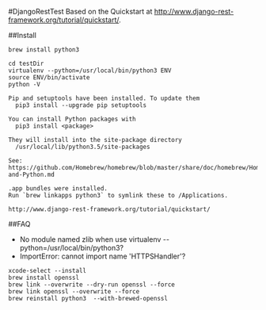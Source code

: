 #DjangoRestTest
Based on the Quickstart at http://www.django-rest-framework.org/tutorial/quickstart/.

##Install
```
brew install python3

cd testDir
virtualenv --python=/usr/local/bin/python3 ENV
source ENV/bin/activate
python -V

Pip and setuptools have been installed. To update them
  pip3 install --upgrade pip setuptools

You can install Python packages with
  pip3 install <package>

They will install into the site-package directory
  /usr/local/lib/python3.5/site-packages

See: https://github.com/Homebrew/homebrew/blob/master/share/doc/homebrew/Homebrew-and-Python.md

.app bundles were installed.
Run `brew linkapps python3` to symlink these to /Applications.

http://www.django-rest-framework.org/tutorial/quickstart/
```

##FAQ
* No module named zlib when use virtualenv --python=/usr/local/bin/python3?
* ImportError: cannot import name 'HTTPSHandler'?
```
xcode-select --install
brew install openssl
brew link --overwrite --dry-run openssl --force
brew link openssl --overwrite --force
brew reinstall python3  --with-brewed-openssl
```


